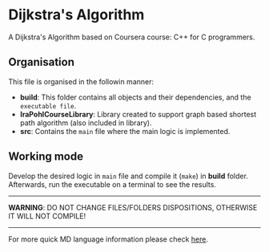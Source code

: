 # Dijkstra's Algorithm

A Dijkstra's Algorithm based on Coursera course: C++ for C programmers.

## Organisation

This file is organised in the followin manner:

* **build**: This folder contains all objects and their dependencies, and the `executable file`.
* **IraPohlCourseLibrary**: Library created to support graph based shortest path algorithm (also included in library).
* **src**: Contains the `main` file where the main logic is implemented.

## Working mode
Develop the desired logic in `main` file and compile it (`make`) in **build** folder. Afterwards, run the executable on a terminal to see the results.

---

**WARNING**: DO NOT CHANGE FILES/FOLDERS DISPOSITIONS, OTHERWISE IT WILL NOT COMPILE!

---
For more quick MD language information please check [here](https://github.com//adam-p/markdown-here/wiki/Markdown-Cheatsheet "Markdown Cheatsheet").